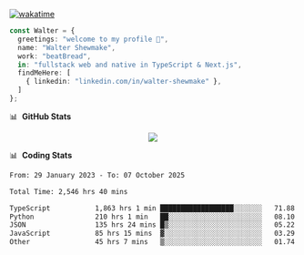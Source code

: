 [![wakatime](https://wakatime.com/badge/user/633611a5-2410-4a66-96ad-ce6a6df384d0.svg)](https://wakatime.com/@633611a5-2410-4a66-96ad-ce6a6df384d0)

```ts
const Walter = {
  greetings: "welcome to my profile 👋",
  name: "Walter Shewmake",
  work: "beatBread",
  in: "fullstack web and native in TypeScript & Next.js",
  findMeHere: [
    { linkedin: "linkedin.com/in/walter-shewmake" },
  ]
};
```

📊 &nbsp;**GitHub Stats**

<p align="center">
<img src="https://streak-stats.demolab.com?user=waltershewmake&theme=monokai&short_numbers=true)](https://git.io/streak-stats" />
</p>

📊 &nbsp;**Coding Stats**

<!--![Wwakatime stats](https://github-readme-stats.vercel.app/api/wakatime?username=waltershewmake&hide_title=true&hide_border=true&langs_count=5&bg_color=00000000&text_color=777)-->


<!--START_SECTION:waka-->

```txt
From: 29 January 2023 - To: 07 October 2025

Total Time: 2,546 hrs 40 mins

TypeScript           1,863 hrs 1 min ██████████████████░░░░░░░   71.88 %
Python               210 hrs 1 min   ██░░░░░░░░░░░░░░░░░░░░░░░   08.10 %
JSON                 135 hrs 24 mins █▒░░░░░░░░░░░░░░░░░░░░░░░   05.22 %
JavaScript           85 hrs 15 mins  ▓░░░░░░░░░░░░░░░░░░░░░░░░   03.29 %
Other                45 hrs 7 mins   ▒░░░░░░░░░░░░░░░░░░░░░░░░   01.74 %
```

<!--END_SECTION:waka-->
